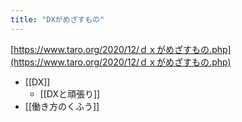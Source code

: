```yaml
---
title: "DXがめざすもの"
---
```


[https://www.taro.org/2020/12/ｄｘがめざすもの.php](https://www.taro.org/2020/12/ｄｘがめざすもの.php)

- [[DX]]
    - [[DXと頑張り]]
- [[働き方のくふう]]
